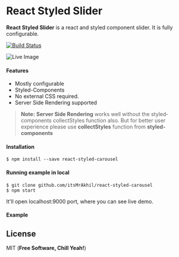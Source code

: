 # React Styled Slider
**React Styled Slider** is a react and styled component slider. It is fully configurable.

[![Build Status](https://travis-ci.org/ItsMrAkhil/react-styled-carousel.svg?branch=master)](https://travis-ci.org/ItsMrAkhil/react-styled-carousel)

![Live Image](https://res.cloudinary.com/dzfragjmc/image/upload/v1519651815/ezgif-5-efffafcdbd_skf8yd.gif)

#### Features
  - Mostly configurable
  - Styled-Components
  - No external CSS required.
  - Server Side Rendering supported

> **Note:** **Server Side Rendering** works well without the styled-components collectStyles function also. But for better user experience please use **collectStyles** function from **styled-components**

#### Installation
```
$ npm install --save react-styled-carousel
```

#### Running example in local
```
$ git clone github.com/itsMrAkhil/react-styled-carousel
$ npm start
```
It'll open localhost:9000 port, where you can see live demo.

#### Example

License
----
MIT (**Free Software, Chill Yeah!**)